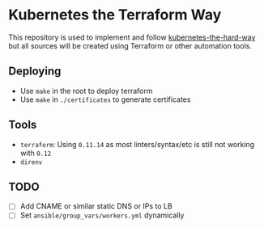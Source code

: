 # Kubernetes the Terraform Way

This repository is used to implement and follow [kubernetes-the-hard-way](https://github.com/kelseyhightower/kubernetes-the-hard-way) but all sources will be created using Terraform or other automation tools.

## Deploying
- Use `make` in the root to deploy terraform
- Use `make` in `./certificates` to generate certificates

## Tools
- `terraform`: Using `0.11.14` as most linters/syntax/etc is still not working with `0.12`
- `direnv`

## TODO
- [ ] Add CNAME or similar static DNS or IPs to LB
- [ ] Set `ansible/group_vars/workers.yml` dynamically
